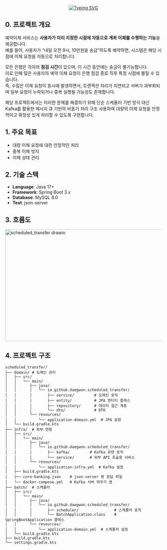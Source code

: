 <div align="center">
  <a href="https://git.io/typing-svg"><img src="https://readme-typing-svg.demolab.com?font=Black+Han+Sans&size=40&duration=2000&pause=1000&color=A041F7&center=true&vCenter=true&width=600&height=70&lines=Kafka%EB%A5%BC+%ED%99%9C%EC%9A%A9%ED%95%9C+%EC%98%88%EC%95%BD%EC%9D%B4%EC%B2%B4+%EC%84%9C%EB%B9%84%EC%8A%A4" alt="Typing SVG" /></a>
</div>

## 0. 프로젝트 개요 
예약이체 서비스는 **사용자가 미리 지정한 시점에 자동으로 계좌 이체를 수행하는 기능**을 제공합니다.  
예를 들어, 사용자가 “내일 오전 9시, 10만원을 송금”하도록 예약하면, 시스템은 해당 시점에 이체 요청을 자동으로 처리합니다.  

모든 은행은 각자의 **점검 시간**이 있으며, 이 시간 동안에는 송금이 불가능합니다.  
이로 인해 많은 사용자의 예약 이체 요청이 은행 점검 종료 직후 특정 시점에 몰릴 수 있습니다.  
즉, 수많은 이체 요청이 동시에 발생하면서, 트랜잭션 처리가 지연되고 서버가 과부화되며 일부 요청이 누락되거나 중복 실행될 가능성도 존재합니다.  

해당 프로젝트에서는 이러한 문제를 해결하기 위해 단순 스케줄러 기반 방식 대신 Kafka를 활용한 메시지 큐 기반의 비동기 처리 구조 사용하여 대량의 이체 요청을 안정적이고 확장성 있게 처리할 수 있도록 구현합니다.

## 1. 주요 목표
- 대량 이체 요청에 대한 안정적인 처리
- 중복 이체 방지
- 이체 상태 관리

## 2. 기술 스택
- **Language**: Java 17+
- **Framework**: Spring Boot 3.x
- **Database**: MySQL 8.0
- **Test**: json-server

## 3. 흐름도
<img width="1121" height="359" alt="scheduled_transfer drawio" src="https://github.com/user-attachments/assets/e9173643-8616-4465-be43-1abc25e483d2" />

## 4. 프로젝트 구조
```
scheduled_transfer/
├── domain/ # 도메인 관리
│   ├── src/
│   │   └── main/
│   │      ├── java/
│   │      │   └── io.github.daegwon.scheduled_transfer/
│   │      │       ├── service/         # 도메인 로직
│   │      │       ├── entity/          # JPA 엔티티 클래스
│   │      │       ├── repository/      # 데이터 접근 계층
│   │      │       └── dto/             # DTO
│   │      └── resources/
│   │          └── application-domain.yml  # JPA 설정
│   └── build.gradle.kts
├── infra/  # 외부 연동
│   ├── src/
│   │   └── main/
│   │      ├── java/
│   │      │   └── io.github.daegwon.scheduled_transfer/
│   │      │       ├── kafka/         # Kafka 관련 로직
│   │      │       └── service/       # 외부 API 호출용 서비스
│   │      └── resources/
│   │          └── application-infra.yml  # Kafka 설정
│   ├── build.gradle.kts
│   ├── core-banking.json    # json-server 용 응답 파일
│   └── docker-compose.yml   # Kafka 서버 띄우기 용
├── batch/  # 스케줄러
│   ├── src/
│   │   └── main/
│   │      ├── java/
│   │      │   └── io.github.daegwon.scheduled_transfer/
│   │      │       ├── scheduler/                # 스케줄러 로직
│   │      │       └── BatchApplication.class    # SpringBootApplication 클래스
│   │      └── resources/
│   │          └── application-domain.yml  # 스케줄러 설정
│   └── build.gradle.kts
├── build.gradle.kts
└── settings.gradle.kts
```
